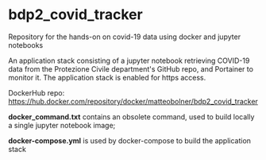 # bdp2_covid_tracker
Repository for the hands-on on covid-19 data using docker and jupyter notebooks

An application stack consisting of a jupyter notebook retrieving COVID-19 data from the Protezione Civile department's GitHub repo, and Portainer to monitor it. The application stack is enabled for https access.

DockerHub repo:
https://hub.docker.com/repository/docker/matteobolner/bdp2_covid_tracker  

**docker_command.txt** contains an obsolete command, used to build locally a single jupyter notebook image;

**docker-compose.yml** is used by docker-compose to build the application stack
